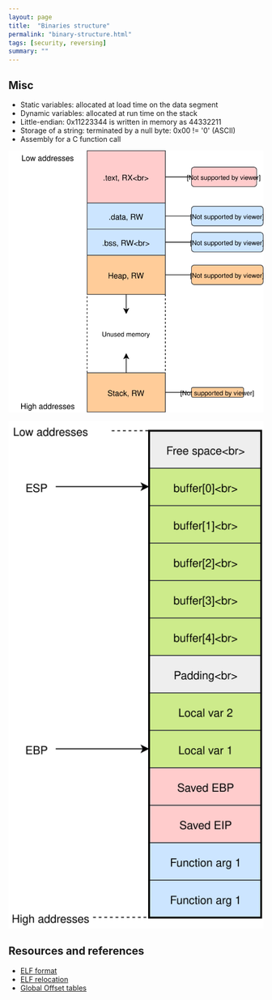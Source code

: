 ```yaml
---
layout: page
title:  "Binaries structure"
permalink: "binary-structure.html"
tags: [security, reversing]
summary: ""
---
```


## Misc
* Static variables: allocated at load time on the data segment
* Dynamic variables: allocated at run time on the stack
* Little-endian: 0x11223344 is written in memory as 44332211
* Storage of a string: terminated by a null byte: 0x00 != '0' (ASCII)
* Assembly for a C function call

![memory-map](/assets/binary-memory-map.svg)

![stack-layout](/assets/C-func-stack-layout-x86.svg)


## Resources and references
* [ELF format](https://greek0.net/elf.html)
* [ELF relocation](https://em386.blogspot.com/2006/10/resolving-elf-relocation-name-symbols.html)
* [Global Offset tables](http://bottomupcs.sourceforge.net/csbu/x3824.htm)
